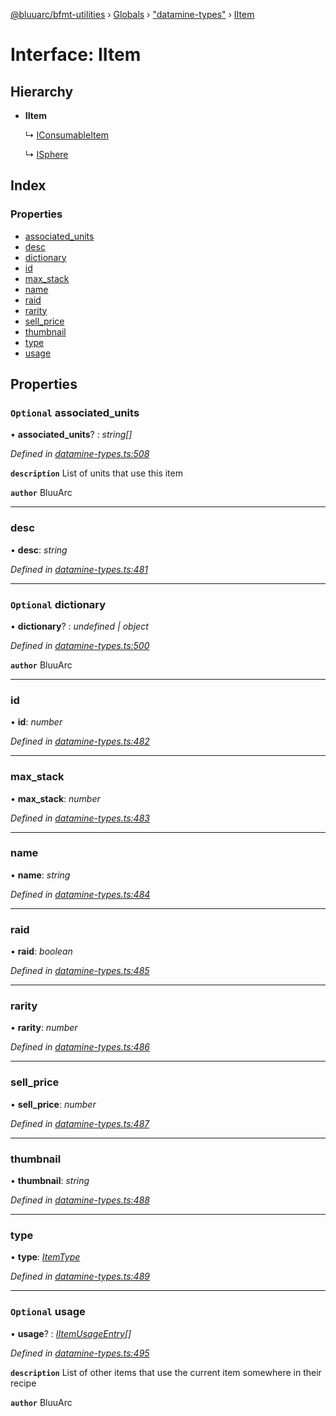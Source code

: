 [@bluuarc/bfmt-utilities](../README.md) › [Globals](../globals.md) › ["datamine-types"](../modules/_datamine_types_.md) › [IItem](_datamine_types_.iitem.md)

# Interface: IItem

## Hierarchy

* **IItem**

  ↳ [IConsumableItem](_datamine_types_.iconsumableitem.md)

  ↳ [ISphere](_datamine_types_.isphere.md)

## Index

### Properties

* [associated_units](_datamine_types_.iitem.md#optional-associated_units)
* [desc](_datamine_types_.iitem.md#desc)
* [dictionary](_datamine_types_.iitem.md#optional-dictionary)
* [id](_datamine_types_.iitem.md#id)
* [max_stack](_datamine_types_.iitem.md#max_stack)
* [name](_datamine_types_.iitem.md#name)
* [raid](_datamine_types_.iitem.md#raid)
* [rarity](_datamine_types_.iitem.md#rarity)
* [sell_price](_datamine_types_.iitem.md#sell_price)
* [thumbnail](_datamine_types_.iitem.md#thumbnail)
* [type](_datamine_types_.iitem.md#type)
* [usage](_datamine_types_.iitem.md#optional-usage)

## Properties

### `Optional` associated_units

• **associated_units**? : *string[]*

*Defined in [datamine-types.ts:508](https://github.com/BluuArc/bfmt-utilities/blob/cf39af8/src/datamine-types.ts#L508)*

**`description`** List of units that use this item

**`author`** BluuArc

___

###  desc

• **desc**: *string*

*Defined in [datamine-types.ts:481](https://github.com/BluuArc/bfmt-utilities/blob/cf39af8/src/datamine-types.ts#L481)*

___

### `Optional` dictionary

• **dictionary**? : *undefined | object*

*Defined in [datamine-types.ts:500](https://github.com/BluuArc/bfmt-utilities/blob/cf39af8/src/datamine-types.ts#L500)*

**`author`** BluuArc

___

###  id

• **id**: *number*

*Defined in [datamine-types.ts:482](https://github.com/BluuArc/bfmt-utilities/blob/cf39af8/src/datamine-types.ts#L482)*

___

###  max_stack

• **max_stack**: *number*

*Defined in [datamine-types.ts:483](https://github.com/BluuArc/bfmt-utilities/blob/cf39af8/src/datamine-types.ts#L483)*

___

###  name

• **name**: *string*

*Defined in [datamine-types.ts:484](https://github.com/BluuArc/bfmt-utilities/blob/cf39af8/src/datamine-types.ts#L484)*

___

###  raid

• **raid**: *boolean*

*Defined in [datamine-types.ts:485](https://github.com/BluuArc/bfmt-utilities/blob/cf39af8/src/datamine-types.ts#L485)*

___

###  rarity

• **rarity**: *number*

*Defined in [datamine-types.ts:486](https://github.com/BluuArc/bfmt-utilities/blob/cf39af8/src/datamine-types.ts#L486)*

___

###  sell_price

• **sell_price**: *number*

*Defined in [datamine-types.ts:487](https://github.com/BluuArc/bfmt-utilities/blob/cf39af8/src/datamine-types.ts#L487)*

___

###  thumbnail

• **thumbnail**: *string*

*Defined in [datamine-types.ts:488](https://github.com/BluuArc/bfmt-utilities/blob/cf39af8/src/datamine-types.ts#L488)*

___

###  type

• **type**: *[ItemType](../enums/_datamine_types_.itemtype.md)*

*Defined in [datamine-types.ts:489](https://github.com/BluuArc/bfmt-utilities/blob/cf39af8/src/datamine-types.ts#L489)*

___

### `Optional` usage

• **usage**? : *[IItemUsageEntry](_datamine_types_.iitemusageentry.md)[]*

*Defined in [datamine-types.ts:495](https://github.com/BluuArc/bfmt-utilities/blob/cf39af8/src/datamine-types.ts#L495)*

**`description`** List of other items that use the current item somewhere in their recipe

**`author`** BluuArc
